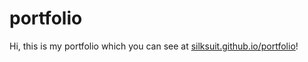 # portfolio

Hi, this is my portfolio which you can see at [silksuit.github.io/portfolio](http://www.silksuiit.github.io/)!
